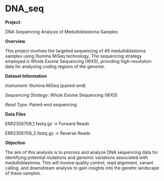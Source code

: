 # DNA_seq

**Project**: 

DNA Sequencing Analysis of Medulloblastoma Samples

**Overview**

This project involves the targeted sequencing of 49 medulloblastoma samples using Illumina MiSeq technology. The sequencing strategy employed is Whole Exome Sequencing (WXS), providing high-resolution data for analyzing coding regions of the genome.

**Dataset Information**

_Instrument_: Illumina MiSeq (paired-end)

_Sequencing Strategy_: Whole Exome Sequencing (WXS)

_Read Type_: Paired-end sequencing

**Data Files**

ERR2356709_1.fastq.gz → Forward Reads

ERR2356709_2.fastq.gz → Reverse Reads

**Objective**

The aim of this analysis is to process and analyze DNA sequencing data for identifying potential mutations and genomic variations associated with medulloblastoma. This will involve quality control, read alignment, variant calling, and downstream analysis to gain insights into the genetic landscape of these samples.

